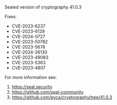Sealed version of cryptography 41.0.3

Fixes:
- CVE-2023-6237
- CVE-2023-6129
- CVE-2024-0727
- CVE-2023-50782
- CVE-2023-5678
- CVE-2024-26130
- CVE-2023-49083
- CVE-2023-5363
- CVE-2023-4807

For more information see:
  1. https://seal.security
  2. https://github.com/seal-community
  3. https://github.com/pyca/cryptography/tree/41.0.3
